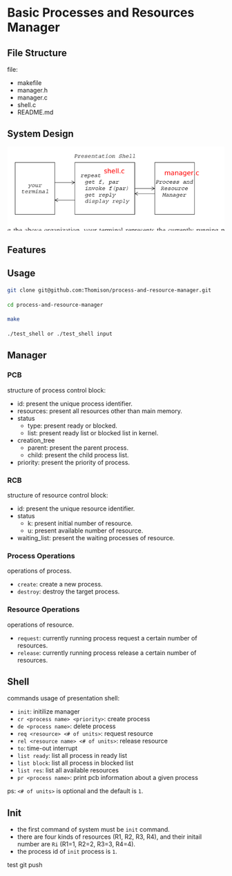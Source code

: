 # Basic Processes and Resources Manager

## File Structure

file:
- makefile
- manager.h
- manager.c
- shell.c
- README.md

## System Design

![Image](img/system_structure.png)

## Features

## Usage

```bash
git clone git@github.com:Thomison/process-and-resource-manager.git

cd process-and-resource-manager

make

./test_shell or ./test_shell input
```

## Manager

### PCB

structure of process control block:
- id: present the unique process identifier.
- resources: present all resources other than main memory.
- status
    - type: present ready or blocked.
    - list: present ready list or blocked list in kernel.
- creation_tree 
    - parent: present the parent process.
    - child: present the child process list.
- priority: present the priority of process.

### RCB

structure of resource control block:
- id: present the unique resource identifier.
- status
    - k: present initial number of resource.
    - u: present available number of resource.
- waiting_list: present the waiting processes of resource.

### Process Operations

operations of process.
- `create`: create a new process.
- `destroy`: destroy the target process.

### Resource Operations

operations of resource.
- `request`: currently running process request a certain number of resources.
- `release`: currently running process release a certain number of resources.

## Shell

commands usage of presentation shell:
- `init`: initilize manager
- `cr <process name> <priority>`: create process 
- `de <process name>`:  delete process
- `req <resource> <# of units>`:  request resource
- `rel <resource name> <# of units>`: release resource
- `to`:  time-out interrupt
- `list ready`: list all process in ready list
- `list block`: list all process in blocked list
- `list res`:  list all available resources
- `pr <process name>`: print pcb information about a given process

ps: `<# of units>` is optional and the default is `1`.


## Init

- the first command of system must be `init` command.
- there are four kinds of resources (R1, R2, R3, R4), and their initail
    number are `Ri` (R1=1, R2=2, R3=3, R4=4).
- the process id of `init` process is `1`.


test git push
